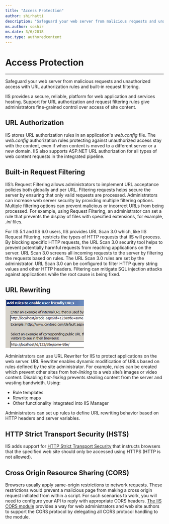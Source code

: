 ```yaml
---
title: "Access Protection"
author: shirhatti
description: "Safeguard your web server from malicious requests and unauthorized access with URL authorization rules and built-in request filtering."
ms.author: soshir
ms.date: 3/6/2018
msc.type: authoredcontent
---
```


# Access Protection

-----------------
Safeguard your web server from malicious requests and unauthorized access with URL authorization rules and built-in request filtering.

IIS provides a secure, reliable, platform for web application and services hosting. Support for URL authorization and request filtering rules give administrators fine-grained control over access of site content.

## URL Authorization

IIS stores URL authorization rules in an application's *web.config* file. The *web.config* authorization rules protecting against unauthorized access stay with the content, even if when content is moved to a different server or a new domain. IIS also supports ASP.NET URL authorization for all types of web content requests in the integrated pipeline.

## Built-in Request Filtering

IIS’s Request Filtering allows administrators to implement URL acceptance policies both globally and per URL. Filtering requests helps secure the server by ensuring that only valid requests are processed. Administrators can increase web server security by providing multiple filtering options.  Multiple filtering options can prevent malicious or incorrect URLs from being processed. For example, using Request Filtering, an administrator can set a rule that prevents the display of files with specified extensions, for example, *.ini* files.

For IIS 5.1 and IIS 6.0 users, IIS provides URL Scan 3.0 which, like IIS Request Filtering, restricts the types of HTTP requests that IIS will process. By blocking specific HTTP requests, the URL Scan 3.0 security tool helps to prevent potentially harmful requests from reaching applications on the server. URL Scan 3.0 screens all incoming requests to the server by filtering the requests based on rules. The  URL Scan 3.0 rules are set by the administrator. URL Scan 3.0 can be configured to filter HTTP query string values and other HTTP headers. Filtering can mitigate SQL injection attacks against applications while the root cause is being fixed.

## URL Rewriting

![Url Rewriter](access-protection/_static/url-rewriter-small.png)

Administrators can use URL Rewriter for IIS to protect applications on the web server. URL Rewriter enables dynamic modification of URLs based on rules defined by the site administrator. For example, rules can be created which prevent other sites from *hot-linking* to a web site’s images or video content. Disabling *hot-linking* prevents stealing content from the server and wasting bandwidth. Using:

* Rule templates
* Rewrite maps
* Other functionality integrated into IIS Manager

Administrators can set up rules to define URL rewriting behavior based on HTTP headers and server variables.

## HTTP Strict Transport Security (HSTS)

IIS adds support for [HTTP Strict Transport Security](/iis/get-started/whats-new-in-iis-10-version-1709/iis-10-version-1709-hsts) that instructs browsers that the specified web site should only be accessed using HTTPS (HTTP is not allowed).

## Cross Origin Resource Sharing (CORS)

Browsers usually apply same-origin restrictions to network requests. These restrictions would prevent a malicious page from making a cross origin request initiated from within a script. For such scenarios to work, you will need to configure your API to reply with appropriate CORS headers. [The IIS CORS module](/iis/extensions/cors-module/cors-module-configuration-reference) provides a way for web administrators and web site authors to support the CORS protocol by delegating all CORS protocol handling to the module.
